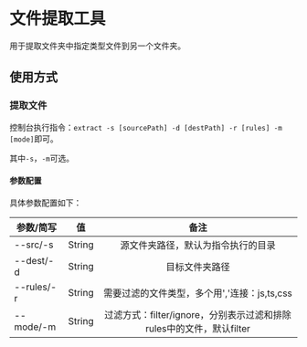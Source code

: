 # 文件提取工具

用于提取文件夹中指定类型文件到另一个文件夹。

## 使用方式

### 提取文件

控制台执行指令：`extract -s [sourcePath] -d [destPath] -r [rules] -m [mode]`即可。

其中`-s`，`-m`可选。

#### 参数配置

具体参数配置如下：

| 参数/简写     | 值     | 备注     |
| ---------- | :-----------:  | :-----------: |
| --src/-s     | String    | 源文件夹路径，默认为指令执行的目录     |
| --dest/-d     | String    | 目标文件夹路径     |
| --rules/-r     | String    | 需要过滤的文件类型，多个用','连接：js,ts,css     |
| --mode/-m     | String    | 过滤方式：filter/ignore，分别表示过滤和排除rules中的文件，默认filter     |
